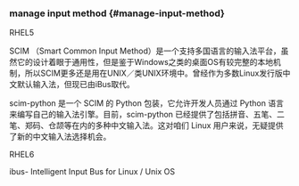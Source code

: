 ### manage input method {#manage-input-method}

RHEL5

SCIM （Smart Common Input Method）是一个支持多国语言的输入法平台，虽然它的设计着眼于通用性，但是鉴于Windows之类的桌面OS有较完整的本地机制，所以SCIM更多还是用在UNIX／类UNIX环境中。曾经作为多数Linux发行版中文默认输入法，但现已由iBus取代。

scim-python 是一个 SCIM 的 Python 包装，它允许开发人员通过 Python 语言来编写自己的输入法引擎。目前，scim-python 已经提供了包括拼音、五笔、二笔、郑码、仓颉等在内的多种中文输入法。这对咱们 Linux 用户来说，无疑提供了新的中文输入法选择机会。

RHEL6

ibus- Intelligent Input Bus for Linux / Unix OS